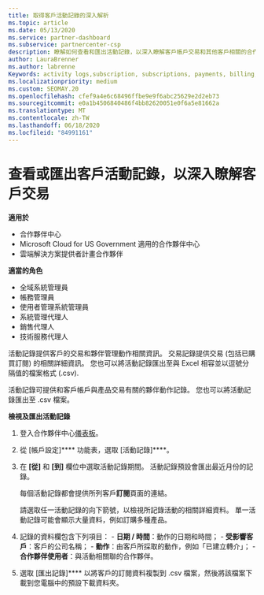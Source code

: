 ```yaml
---
title: 取得客戶活動記錄的深入解析
ms.topic: article
ms.date: 05/13/2020
ms.service: partner-dashboard
ms.subservice: partnercenter-csp
description: 瞭解如何查看和匯出活動記錄，以深入瞭解客戶帳戶交易和其他客戶相關的合作夥伴管理活動。
author: LauraBrenner
ms.author: labrenne
Keywords: activity logs,subscription, subscriptions, payments, billing, transactions, 活動記錄, 訂用帳戶, 付款, 帳單, 交易
ms.localizationpriority: medium
ms.custom: SEOMAY.20
ms.openlocfilehash: cfef9a4e6c68496ffbe9e9f6abc25629e2d2eb73
ms.sourcegitcommit: e0a1b4506840486f4bb82620051e0f6a5e81662a
ms.translationtype: MT
ms.contentlocale: zh-TW
ms.lasthandoff: 06/18/2020
ms.locfileid: "84991161"
---
```

# <a name="view-or-export-customer-activity-logs-for-more-insight-into-customer-transactions"></a>查看或匯出客戶活動記錄，以深入瞭解客戶交易

**適用於**

- 合作夥伴中心
- Microsoft Cloud for US Government 適用的合作夥伴中心
- 雲端解決方案提供者計畫合作夥伴

**適當的角色**

- 全域系統管理員
- 帳務管理員
- 使用者管理系統管理員
- 系統管理代理人
- 銷售代理人
- 技術服務代理人

活動記錄提供客戶的交易和夥伴管理動作相關資訊。 交易記錄提供交易 (包括已購買訂閱) 的相關詳細資訊。 您也可以將活動記錄匯出至與 Excel 相容並以逗號分隔值的檔案格式 (.csv).

活動記錄可提供和客戶帳戶與產品交易有關的夥伴動作記錄。 您也可以將活動記錄匯出至 .csv 檔案。

**檢視及匯出活動記錄**

1. 登入合作夥伴中心[儀表板](https://partner.microsoft.com/dashboard)。

2. 從 [帳戶設定]**** 功能表，選取 [活動記錄]****。
2.  在 **\[從\]** 和 **\[到\]** 欄位中選取活動記錄期間。 活動記錄預設會匯出最近月份的記錄。

    每個活動記錄都會提供所列客戶**訂閱**頁面的連結。

    請選取任一活動記錄的向下箭號，以檢視所記錄活動的相關詳細資料。 單一活動記錄可能會顯示大量資料，例如訂購多種產品。

3.   記錄的資料欄包含下列項目：
    -   **日期 / 時間**：動作的日期和時間；
    -   **受影響客戶**：客戶的公司名稱；
    -   **動作**：由客戶所採取的動作，例如「已建立轉介」；
    -   **合作夥伴使用者**：與活動相關聯的合作夥伴。

4.  選取 [匯出記錄]**** 以將客戶的訂閱資料複製到 .csv 檔案，然後將該檔案下載到您電腦中的預設下載資料夾。
    
 

 



